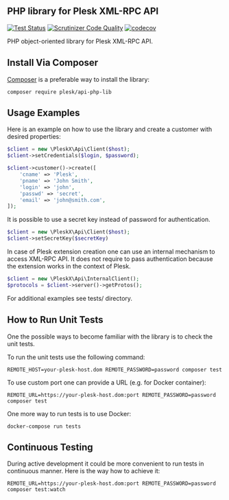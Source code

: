 ## PHP library for Plesk XML-RPC API

[![Test Status](https://github.com/plesk/api-php-lib/actions/workflows/test.yml/badge.svg)](https://github.com/plesk/api-php-lib/actions/workflows/test.yml)
[![Scrutinizer Code Quality](https://scrutinizer-ci.com/g/plesk/api-php-lib/badges/quality-score.png?b=master)](https://scrutinizer-ci.com/g/plesk/api-php-lib/?branch=master)
[![codecov](https://codecov.io/gh/plesk/api-php-lib/branch/master/graph/badge.svg?token=5Kwbddpdeb)](https://codecov.io/gh/plesk/api-php-lib)

PHP object-oriented library for Plesk XML-RPC API.

## Install Via Composer

[Composer](https://getcomposer.org/) is a preferable way to install the library:

`composer require plesk/api-php-lib`

## Usage Examples

Here is an example on how to use the library and create a customer with desired properties:
```php
$client = new \PleskX\Api\Client($host);
$client->setCredentials($login, $password);

$client->customer()->create([
    'cname' => 'Plesk',
    'pname' => 'John Smith',
    'login' => 'john',
    'passwd' => 'secret',
    'email' => 'john@smith.com',
]);
```

It is possible to use a secret key instead of password for authentication.

```php
$client = new \PleskX\Api\Client($host);
$client->setSecretKey($secretKey)
```

In case of Plesk extension creation one can use an internal mechanism to access XML-RPC API. It does not require to pass authentication because the extension works in the context of Plesk.

```php
$client = new \PleskX\Api\InternalClient();
$protocols = $client->server()->getProtos();
```

For additional examples see tests/ directory.

## How to Run Unit Tests

One the possible ways to become familiar with the library is to check the unit tests.

To run the unit tests use the following command:

`REMOTE_HOST=your-plesk-host.dom REMOTE_PASSWORD=password composer test`

To use custom port one can provide a URL (e.g. for Docker container):

`REMOTE_URL=https://your-plesk-host.dom:port REMOTE_PASSWORD=password composer test`

One more way to run tests is to use Docker:

`docker-compose run tests`

## Continuous Testing

During active development it could be more convenient to run tests in continuous manner. Here is the way how to achieve it:

`REMOTE_URL=https://your-plesk-host.dom:port REMOTE_PASSWORD=password composer test:watch`
